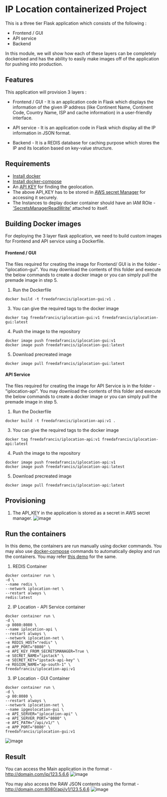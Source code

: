 # IP Location containerized Project

This is a three tier Flask application which consists of the following :
  - Frontend / GUI
  - API service
  - Backend

In this module, we will show how each of these layers can be completely dockerised and has the ability to easily make images off of the application for pushing into production.

## Features

This application will provision 3 layers :

  - Frontend / GUI - It is an application code in Flask which displays the information of the given IP address (like Continent Name, Continent Code, Country Name, ISP and cache information) in a user-friendly interface. 
  
  - API service - It is an application code in Flask which display all the IP information in JSON format. 
  
  - Backend - It is a REDIS database for caching purpose which stores the IP and its location based on key-value structure.

## Requirements
- [Install docker](https://docs.docker.com/engine/install/)
- [Install docker-compose](https://docs.docker.com/compose/install/)
- An [API KEY](https://app.ipgeolocation.io/) for finding the geolocation.
- The above API_KEY has to be stored in [AWS secret Manager](https://aws.amazon.com/secrets-manager/) for accessing it securely.
- The Instances to deplay docker container should have an IAM ROle - ['SecretsManagerReadWrite'](https://docs.aws.amazon.com/secretsmanager/latest/userguide/reference_available-policies.html) attached to itself.

## Building Docker images
For deploying the 3 layer flask application, we need to build custom images for Frontend and API service using a Dockerfile.

#### Frontend / GUI

The files required for creating the image for Frontend/ GUI is in the folder - "iplocation-gui". You may download the contents of this folder and execute the below commands to create a docker image or you can simply pull the premade image in step 5.

1. Run the Dockerfile
```
docker build -t freedafrancis/iplocation-gui:v1 .
```
3. You can give the required tags to the docker image
```
docker tag freedafrancis/iplocation-gui:v1 freedafrancis/iplocation-gui:latest
```
4. Push the image to the repository
```
docker image push freedafrancis/iplocation-gui:v1
docker image push freedafrancis/iplocation-gui:latest
```
5. Download precreated image
```
docker image pull freedafrancis/iplocation-gui:latest
```

#### API Service

The files required for creating the image for API Service is in the folder - "iplocation-api". You may download the contents of this folder and execute the below commands to create a docker image or you can simply pull the premade image in step 5.

1. Run the Dockerfile
```
docker build -t freedafrancis/iplocation-api:v1 .
```
3. You can give the required tags to the docker image
```
docker tag freedafrancis/iplocation-api:v1 freedafrancis/iplocation-api:latest
```
4. Push the image to the repository
```
docker image push freedafrancis/iplocation-api:v1
docker image push freedafrancis/iplocation-api:latest
```
5. Download precreated image
```
docker image pull freedafrancis/iplocation-api:latest
```

## Provisioning

1. The API_KEY in the application is stored as a secret in AWS secret manager.
![image](https://user-images.githubusercontent.com/93197553/147587836-ed0dba63-93fe-4dbb-8847-a869ccee7a68.png)


## Run the containers 

In this demo, the containers are run manually using docker commands. You may also use [docker-compose](https://docs.docker.com/compose/install/) commands to automatically deploy and run the containers. You may refer [this demo]() for the same. 

1. REDIS Container
```
docker container run \
-d \
--name redis \
--network iplocation-net \
--restart always \
redis:latest
```

2. IP Location - API Service container
```
docker container run \
-d \
-p 8080:8080 \
--name iplocation-api \
--restart always \
--network iplocation-net \
-e REDIS_HOST="redis" \
-e APP_PORT="8080" \
-e API_KEY_FROM_SECRETSMANAGER=True \
-e SECRET_NAME="ipstack" \
-e SECRET_KEY="ipstack-api-key" \
-e REGION_NAME="ap-south-1" \
freedafrancis/iplocation-api:v1
```
3. IP Location - GUI Container
```
docker container run \
-d \
-p 80:8080 \
--restart always \
--network iplocation-net \
--name ipgeolocation-gui \
-e API_SERVER="iplocation-api" \
-e API_SERVER_PORT="8080" \
-e API_PATH="/api/v1/" \
-e APP_PORT="8080" \
freedafrancis/iplocation-gui:v1
```

![image](https://user-images.githubusercontent.com/93197553/147588332-8d7611b5-5d28-4d2f-9a30-2fd4c6540189.png)

## Result

You can access the Main application in the format - http://domain.com/ip/123.5.6.6
![image](https://user-images.githubusercontent.com/93197553/147588525-34b7fa80-0968-4984-bc1f-8f8598a7642b.png)

You may also access the RAW JSON contents using the format - http://domain.com:8080/api/v1/123.5.6.6
![image](https://user-images.githubusercontent.com/93197553/147588754-544497d1-a752-43a3-a15c-36c3fc58cd4f.png)

